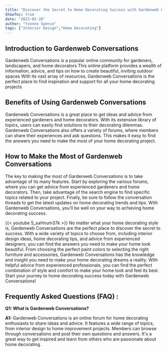 ```yaml
---
title: "Discover the Secret to Home Decorating Success with Gardenweb Conversations!"
ShowToc: true 
date: "2023-02-28"
author: "Yvonne Spence" 
tags: ["Interior Design","Home Decorating"]
---
```

## Introduction to Gardenweb Conversations

Gardenweb Conversations is a popular online community for gardeners, landscapers, and home decorators This online platform provides a wealth of information, advice, and tips on how to create beautiful, inviting outdoor spaces With its vast array of resources, Gardenweb Conversations is the perfect place to find inspiration and support for all your home decorating projects

## Benefits of Using Gardenweb Conversations

Gardenweb Conversations is a great place to get ideas and advice from experienced gardeners and home decorators. With its extensive library of topics, users can easily find solutions to their decorating dilemmas. Gardenweb Conversations also offers a variety of forums, where members can share their experiences and ask questions. This makes it easy to find the answers you need to make the most of your home decorating project.

## How to Make the Most of Gardenweb Conversations

The key to making the most of Gardenweb Conversations is to take advantage of its many features. Start by exploring the various forums, where you can get advice from experienced gardeners and home decorators. Then, take advantage of the search engine to find specific topics related to your project. Finally, be sure to follow the conversation threads to get the latest updates on home decorating trends and tips. With Gardenweb Conversations, you’ll be well on your way to achieving home decorating success.

{{< youtube 5_saHnum37k >}} 
No matter what your home decorating style is, Gardenweb Conversations are the perfect place to discover the secret to success. With a wide variety of topics to choose from, including interior design ideas, home decorating tips, and advice from experienced designers, you can find the answers you need to make your home look beautiful. From choosing the perfect paint colors to selecting the right furniture and accessories, Gardenweb Conversations has the knowledge and insight you need to make your home decorating dreams a reality. With helpful advice from experienced professionals, you can find the perfect combination of style and comfort to make your home look and feel its best. Start your journey to home decorating success today with Gardenweb Conversations!

## Frequently Asked Questions (FAQ) :
**Q1: What is Gardenweb Conversations?**

**A1:** Gardenweb Conversations is an online forum for home decorating enthusiasts to share ideas and advice. It features a wide range of topics, from interior design to home improvement projects. Members can browse through conversations and post their own questions and answers. It's a great way to get inspired and learn from others who are passionate about home decorating.



